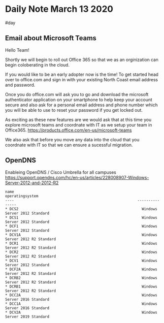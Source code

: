 # Daily Note March 13 2020
#day 

## Email about Microsoft Teams

Hello Team!

Shortly we will begin to roll out Office 365 so that we as an orginization can begin coloberating in the cloud.

If you would like to be an early adopter now is the time! To get started head over to office.com and sign in with your existing North Coast email address and password. 

Once you do office.com will ask you to go and download the microsoft authenticator application on your smartphone to help keep your account secure and also ask for a personal email address and phone number which you will be able to use to reset your password if you get locked out.

As exciting as these new features are we would ask that at this time you explore microsoft teams and coordnate with IT as we setup your team in Office365.
https://products.office.com/en-us/microsoft-teams

We also ask that before you move any data into the cloud that you coordnate with IT so that we can ensure a sucessful migration.


## OpenDNS
Enableing OpenDNS / Cisco Umbrella for all campuses
https://support.opendns.com/hc/en-us/articles/228008907-Windows-Server-2012-and-2012-R2


```
name                                                        operatingsystem
----                                                        ---------------
* DCS2                                                        Windows Server 2012 Standard
* DCS1                                                        Windows Server 2012 Standard
* DCF1                                                        Windows Server 2012 Standard
* DCV1A                                                       Windows Server 2012 R2 Standard
* DCR1                                                        Windows Server 2012 R2 Standard
* DCR2                                                        Windows Server 2012 R2 Standard
* DCV1                                                        Windows Server 2012 Standard
* DCF2A                                                       Windows Server 2012 R2 Standard
* DCRB2                                                       Windows Server 2012 R2 Standard
* DCRB1                                                       Windows Server 2012 R2 Standard
* DCC2A                                                       Windows Server 2016 Standard
* DCC1A                                                       Windows Server 2016 Standard
* DCV2A                                                       Windows Server 2019 Standard
```